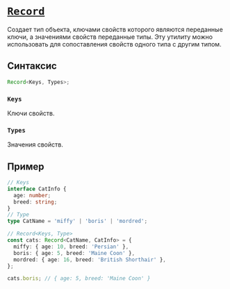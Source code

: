 # [`Record`](../index.md)

Создает тип объекта, ключами свойств которого являются переданные ключи, а значениями свойств переданные типы. Эту утилиту можно использовать для сопоставления свойств одного типа с другим типом.

## Синтаксис

```ts
Record<Keys, Types>;
```

### `Keys`

Ключи свойств.

### `Types`

Значения свойств.

## Пример

```ts
// Keys
interface CatInfo {
  age: number;
  breed: string;
}
// Type
type CatName = 'miffy' | 'boris' | 'mordred';

// Record<Keys, Type>
const cats: Record<CatName, CatInfo> = {
  miffy: { age: 10, breed: 'Persian' },
  boris: { age: 5, breed: 'Maine Coon' },
  mordred: { age: 16, breed: 'British Shorthair' },
};

cats.boris; // { age: 5, breed: 'Maine Coon' }
```
